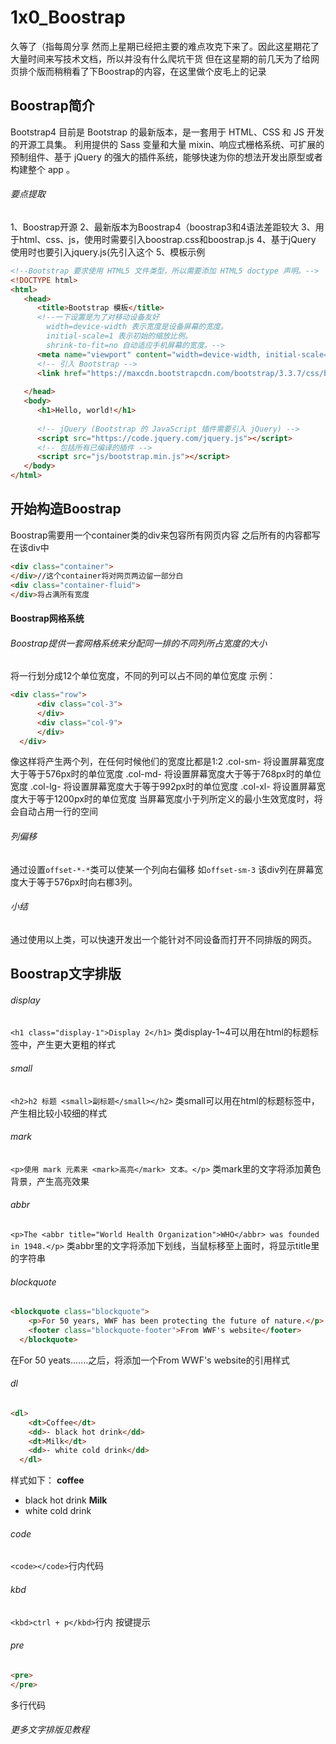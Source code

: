 # 1x0_Boostrap
久等了（指每周分享
然而上星期已经把主要的难点攻克下来了。因此这星期花了大量时间来写技术文档，所以并没有什么爬坑干货
但在这星期的前几天为了给网页排个版而稍稍看了下Boostrap的内容，在这里做个皮毛上的记录

## Boostrap简介
Bootstrap4 目前是 Bootstrap 的最新版本，是一套用于 HTML、CSS 和 JS 开发的开源工具集。
利用提供的 Sass 变量和大量 mixin、响应式栅格系统、可扩展的预制组件、基于 jQuery 的强大的插件系统，能够快速为你的想法开发出原型或者构建整个 app 。
###### 要点提取
1、Boostrap开源
2、最新版本为Boostrap4（boostrap3和4语法差距较大
3、用于html、css、js，使用时需要引入boostrap.css和boostrap.js
4、基于jQuery 使用时也要引入jquery.js(先引入这个
5、模板示例
```html
<!--Bootstrap 要求使用 HTML5 文件类型，所以需要添加 HTML5 doctype 声明。-->
<!DOCTYPE html>
<html>
   <head>
      <title>Bootstrap 模板</title>
      <!--一下设置是为了对移动设备友好
        width=device-width 表示宽度是设备屏幕的宽度。
        initial-scale=1 表示初始的缩放比例。
        shrink-to-fit=no 自动适应手机屏幕的宽度。-->
      <meta name="viewport" content="width=device-width, initial-scale=1, shrink-to-fit=no">
      <!-- 引入 Bootstrap -->
      <link href="https://maxcdn.bootstrapcdn.com/bootstrap/3.3.7/css/bootstrap.min.css" rel="stylesheet">
 
   </head>
   <body>
      <h1>Hello, world!</h1>
 
      <!-- jQuery (Bootstrap 的 JavaScript 插件需要引入 jQuery) -->
      <script src="https://code.jquery.com/jquery.js"></script>
      <!-- 包括所有已编译的插件 -->
      <script src="js/bootstrap.min.js"></script>
   </body>
</html>
```
## 开始构造Boostrap
Boostrap需要用一个container类的div来包容所有网页内容
之后所有的内容都写在该div中
```html
<div class="container">
</div>//这个container将对网页两边留一部分白
<div class="container-fluid">
</div>将占满所有宽度
```
#### Boostrap网格系统
###### Boostrap提供一套网格系统来分配同一排的不同列所占宽度的大小
将一行划分成12个单位宽度，不同的列可以占不同的单位宽度
示例：
```html
<div class="row">
      <div class="col-3">
      </div>
      <div class="col-9">
   	  </div>
  </div>
```
像这样将产生两个列，在任何时候他们的宽度比都是1:2
.col-sm-   将设置屏幕宽度大于等于576px时的单位宽度
.col-md-   将设置屏幕宽度大于等于768px时的单位宽度
.col-lg-   将设置屏幕宽度大于等于992px时的单位宽度
.col-xl-   将设置屏幕宽度大于等于1200px时的单位宽度
当屏幕宽度小于列所定义的最小生效宽度时，将会自动占用一行的空间
###### 列偏移
通过设置`offset-*-*`类可以使某一个列向右偏移
如`offset-sm-3` 该div列在屏幕宽度大于等于576px时向右梛3列。
###### 小结
通过使用以上类，可以快速开发出一个能针对不同设备而打开不同排版的网页。

## Boostrap文字排版
###### display
`<h1 class="display-1">Display 2</h1>`
类display-1~4可以用在html的标题标签中，产生更大更粗的样式
###### small
`<h2>h2 标题 <small>副标题</small></h2>`
类small可以用在html的标题标签中，产生相比较小较细的样式
###### mark
`<p>使用 mark 元素来 <mark>高亮</mark> 文本。</p>`
类mark里的文字将添加黄色背景，产生高亮效果
###### abbr
`<p>The <abbr title="World Health Organization">WHO</abbr> was founded in 1948.</p>`
类abbr里的文字将添加下划线，当鼠标移至上面时，将显示title里的字符串
###### blockquote
```html
<blockquote class="blockquote">
    <p>For 50 years, WWF has been protecting the future of nature.</p>
    <footer class="blockquote-footer">From WWF's website</footer>
  </blockquote>
```
在For 50 yeats.......之后，将添加一个From WWF's website的引用样式
###### dl
```html
<dl>
    <dt>Coffee</dt>
    <dd>- black hot drink</dd>
    <dt>Milk</dt>
    <dd>- white cold drink</dd>
  </dl>  
```
样式如下：
**coffee**
- black hot drink
**Milk**
- white cold drink
###### code
`<code></code>`行内代码
###### kbd
`<kbd>ctrl + p</kbd>`行内 按键提示
###### pre
```html
<pre>
</pre>
```
多行代码
###### 更多文字排版见教程